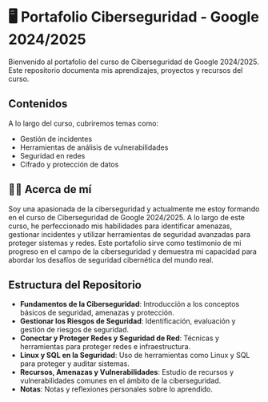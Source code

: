 # 🖥️ Portafolio Ciberseguridad - Google 2024/2025

Bienvenido al portafolio del curso de Ciberseguridad de Google 2024/2025. Este repositorio documenta mis aprendizajes, proyectos y recursos del curso.

## Contenidos

A lo largo del curso, cubriremos temas como:
- Gestión de incidentes
- Herramientas de análisis de vulnerabilidades
- Seguridad en redes
- Cifrado y protección de datos

## 🧑‍💻 Acerca de mí

Soy una apasionada de la ciberseguridad y actualmente me estoy formando en el curso de Ciberseguridad de Google 2024/2025. A lo largo de este curso, he perfeccionado mis habilidades para identificar amenazas, gestionar incidentes y utilizar herramientas de seguridad avanzadas para proteger sistemas y redes. Este portafolio sirve como testimonio de mi progreso en el campo de la ciberseguridad y demuestra mi capacidad para abordar los desafíos de seguridad cibernética del mundo real.

## Estructura del Repositorio

- **Fundamentos de la Ciberseguridad**: Introducción a los conceptos básicos de seguridad, amenazas y protección.
- **Gestionar los Riesgos de Seguridad**: Identificación, evaluación y gestión de riesgos de seguridad.
- **Conectar y Proteger Redes y Seguridad de Red**: Técnicas y herramientas para proteger redes e infraestructura.
- **Linux y SQL en la Seguridad**: Uso de herramientas como Linux y SQL para proteger y auditar sistemas.
- **Recursos, Amenazas y Vulnerabilidades**: Estudio de recursos y vulnerabilidades comunes en el ámbito de la ciberseguridad.
- **Notas**: Notas y reflexiones personales sobre lo aprendido.

